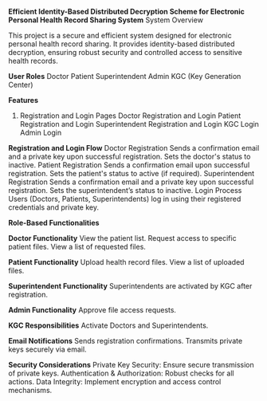 

**Efficient Identity-Based Distributed Decryption Scheme for Electronic Personal Health Record Sharing System** 
System Overview

This project is a secure and efficient system designed for electronic personal health record sharing. It provides identity-based distributed decryption, ensuring robust security and controlled access to sensitive health records.

**User Roles**
Doctor
Patient
Superintendent
Admin
KGC (Key Generation Center)

**Features**
1. Registration and Login Pages
Doctor Registration and Login
Patient Registration and Login
Superintendent Registration and Login
KGC Login
Admin Login

**Registration and Login Flow**
Doctor Registration
Sends a confirmation email and a private key upon successful registration.
Sets the doctor's status to inactive.
Patient Registration
Sends a confirmation email upon successful registration.
Sets the patient's status to active (if required).
Superintendent Registration
Sends a confirmation email and a private key upon successful registration.
Sets the superintendent’s status to inactive.
Login Process
Users (Doctors, Patients, Superintendents) log in using their registered credentials and private key.

**Role-Based Functionalities**

**Doctor Functionality**
View the patient list.
Request access to specific patient files.
View a list of requested files.

**Patient Functionality**
Upload health record files.
View a list of uploaded files.

**Superintendent Functionality**
Superintendents are activated by KGC after registration.

**Admin Functionality**
Approve file access requests.

**KGC Responsibilities**
Activate Doctors and Superintendents.

**Email Notifications**
Sends registration confirmations.
Transmits private keys securely via email.

**Security Considerations**
Private Key Security: Ensure secure transmission of private keys.
Authentication & Authorization: Robust checks for all actions.
Data Integrity: Implement encryption and access control mechanisms.
